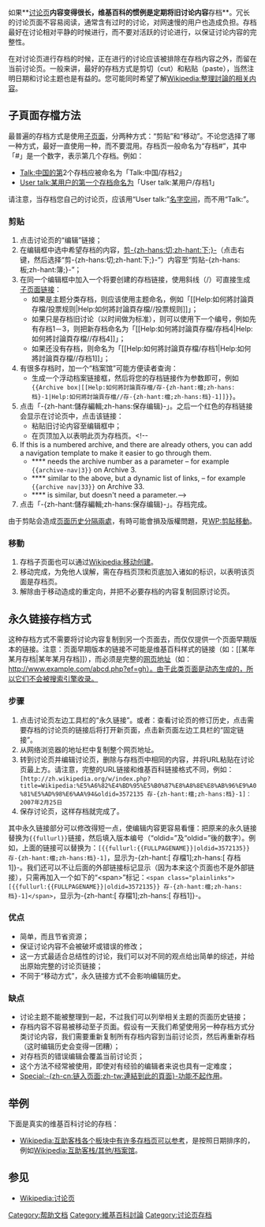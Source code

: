如果**[讨论页](https://zh.wikipedia.org/wiki/Wikipedia:讨论页 "wikilink")**内容变得很长，维基百科的惯例是定期将旧讨论内容**存档**。冗长的讨论页面不容易阅读，通常含有过时的讨论，对网速慢的用户也造成负担。存档最好在讨论相对平静的时候进行，而不要对活跃的讨论进行，以保证讨论内容的完整性。

在对讨论页进行存档的时候，正在进行的讨论应该被排除在存档内容之外，而留在当前讨论页。一般来讲，最好的存档方式是剪切（cut）和粘贴（paste），当然注明日期和讨论主题也是有益的。您可能同时希望了解[Wikipedia:整理討論的相关内容](https://zh.wikipedia.org/wiki/Wikipedia:整理討論 "wikilink")。

## 子頁面存檔方法

最普遍的存档方式是使用[子页面](https://zh.wikipedia.org/wiki/Wikipedia:子页面 "wikilink")，分两种方式：“剪贴”和“移动”。不论您选择了哪一种方式，最好一直使用一种，而不要混用。存档页一般命名为“存档\#”，其中「\#」是一个数字，表示第几个存档。例如：

  - [Talk:中国的第](https://zh.wikipedia.org/wiki/Talk:中国 "wikilink")2个存档应被命名为「Talk:中国/存档2」
  - [User
    talk:某用户的第一个存档命名为](https://zh.wikipedia.org/wiki/User_talk:某用户 "wikilink")「User
    talk:某用户/存档1」

请注意，当存档您自己的讨论页，应该用“User
talk:”[名字空间](https://zh.wikipedia.org/wiki/Wikipedia:名字空间 "wikilink")，而不用“Talk:”。

### 剪贴

1.  点击讨论页的“编辑”链接；
2.  在编辑框中选中希望存档的内容，[剪-{zh-hans:切;zh-hant:下;}-](https://zh.wikipedia.org/wiki/剪下、复制、贴上 "wikilink")（点击右键，然后选择“剪-{zh-hans:切;zh-hant:下;}-”）内容至“剪贴-{zh-hans:板;zh-hant:簿;}-”；
3.  在同一个编辑框中加入一个将要创建的存档链接，使用斜线（/）可直接生成[子页面链接](https://zh.wikipedia.org/wiki/Wikipedia:子页面 "wikilink")：
      - 如果是主题分类存档，则应该使用主题命名，例如「\[\[Help:如何將討論頁存檔/投票规则|Help:如何將討論頁存檔//投票规则\]\]」；
      - 如果只是存档旧讨论（以时间做为标准），则可以使用下一个编号，例如先有存档1－3，则把新存档命名为「\[\[Help:如何將討論頁存檔/存档4|Help:如何將討論頁存檔//存档4\]\]」；
      - 如果还没有存档，则命名为「\[\[Help:如何將討論頁存檔/存档1|Help:如何將討論頁存檔//存档1\]\]」；
4.  有很多存档时，加一个“档案馆”可能方便读者查询：
      - 生成一个浮动档案链接框，然后将您的存档链接作为参数即可，例如`{{Archive
        box|[[Help:如何將討論頁存檔/存-{zh-hant:檔;zh-hans:档}-1|Help:如何將討論頁存檔//存-{zh-hant:檔;zh-hans:档}-1]]}}`。
5.  点击「-{zh-hant:儲存編輯;zh-hans:保存编辑}-」。之后一个红色的存档链接会显示在讨论页中，点击该链接：
      - 粘贴旧讨论内容至编辑框中；
      - 在页顶加入以表明此页为存档页。\<\!--
6.  If this is a numbered archive, and there are already others, you can
    add a navigation template to make it easier to go through them.
      - **** needs the archive number as a parameter – for example
        `{{archive-nav|3}}` on Archive 3.
      - **** similar to the above, but a dynamic list of links, – for
        example `{{archive nav|33}}` on Archive 33.
      - **** is similar, but doesn't need a parameter.--\>
7.  点击「-{zh-hant:儲存編輯;zh-hans:保存编辑}-」。存档完成。

由于剪貼会造成[页面历史分隔兩處](https://zh.wikipedia.org/wiki/Wikipedia:页面历史 "wikilink")，有時可能會損及版權問題，見[WP:剪貼移動](https://zh.wikipedia.org/wiki/WP:剪貼移動 "wikilink")。

### 移動

1.  存档子页面也可以通过[Wikipedia:移动创建](https://zh.wikipedia.org/wiki/Wikipedia:移动 "wikilink")。
2.  移动完成，为免他人误解，需在存档页顶和页底加入诸如的标识，以表明该页面是存档页。
3.  解除由于移动造成的重定向，并把不必要存档的内容复制回原讨论页。

## 永久链接存档方式

这种存档方式不需要将讨论内容复制到另一个页面去，而仅仅提供一个页面早期版本的链接。注意：页面早期版本的链接不可能是维基百科样式的链接（如：\[\[某年某月存档|某年某月存档\]\]），而必须是完整的[网页地址](https://zh.wikipedia.org/wiki/网页地址 "wikilink")（如：http://www.example.com/abcd.php?ef=gh）。由于此类页面是动态生成的，所以它们不会被搜索引擎收录。

### 步骤

1.  点击讨论页左边工具栏的“永久链接”。或者：查看讨论页的修订历史，点击需要存档的讨论页的链接后将打开新页面，点击新页面左边工具栏的“固定链接”。
2.  从网络浏览器的地址栏中复制整个网页地址。
3.  转到讨论页并编辑讨论页，删除与存档页中相同的内容，并将URL粘贴在讨论页最上方。请注意，完整的URL链接和维基百科链接格式不同，例如：`[http://zh.wikipedia.org/w/index.php?title=Wikipedia:%E5%A6%82%E4%BD%95%E5%B0%87%E8%A8%8E%E8%AB%96%E9%A0%81%E5%AD%98%E6%AA%94&oldid=3572135
    存-{zh-hant:檔;zh-hans:档}-1]：2007年2月25日`
4.  保存讨论页，这样存档就完成了。

其中永久链接部分可以修改得短一点，使编辑内容更容易看懂：把原来的永久链接替换为`{{fullurl}}`链接，然后填入版本编号（“oldid=”及“oldid=”後的数字）。例如，上面的链接可以替换为：`[{{fullurl:{{FULLPAGENAME}}|oldid=3572135}}
存-{zh-hant:檔;zh-hans:档}-1]`，显示为-{zh-hant:\[ 存檔1\];zh-hans:\[
存档1\]}-。我们还可以不让后面的外部链接标记显示（因为本来这个页面也不是外部链接），只需再加入一个如下的“\<span\>”标记：`<span
class="plainlinks">[{{fullurl:{{FULLPAGENAME}}|oldid=3572135}}
存-{zh-hant:檔;zh-hans:档}-1]</span>`，显示为-{zh-hant:<span class="plainlinks">\[
存檔1\]</span>;zh-hans:<span class="plainlinks">\[ 存档1\]</span>}-。

### 优点

  - 简单，而且节省资源；
  - 保证讨论内容不会被破坏或错误的修改；
  - 这一方式最适合总结性的讨论，我们可以对不同的观点给出简单的综述，并给出原始完整的讨论页链接；
  - 不同于“移动方式”，永久链接方式不会影响编辑历史。

### 缺点

  - 讨论主题不能被整理到一起，不过我们可以列举相关主题的页面历史链接；
  - 存档内容不容易被移动至子页面。假设有一天我们希望使用另一种存档方式分类讨论内容，我们需要重新复制所有存档内容到当前讨论页，然后再重新存档（这时编辑历史会变得一团糟）；
  - 对存档页的错误编辑会覆盖当前讨论页；
  - 这个方法不经常被使用，即使对有经验的编辑者来说也具有一定难度；
  - [Special:-{zh-cn:链入页面;zh-tw:連結到此的頁面}-功能不起作用](https://zh.wikipedia.org/wiki/Special:whatlinkshere "wikilink")。

## 举例

下面是真实的维基百科讨论的存档：

  - [Wikipedia:互助客栈各个板块中有许多存档页可以参考](https://zh.wikipedia.org/wiki/Wikipedia:互助客栈 "wikilink")，是按照日期排序的，例如[Wikipedia:互助客栈/其他/档案馆](https://zh.wikipedia.org/wiki/Wikipedia:互助客栈/其他/档案馆 "wikilink")。

## 参见

  - [Wikipedia:讨论页](https://zh.wikipedia.org/wiki/Wikipedia:讨论页 "wikilink")

[Category:帮助文档](https://zh.wikipedia.org/wiki/Category:帮助文档 "wikilink")
[Category:維基百科討論](https://zh.wikipedia.org/wiki/Category:維基百科討論 "wikilink")
[Category:讨论页存档](https://zh.wikipedia.org/wiki/Category:讨论页存档 "wikilink")
